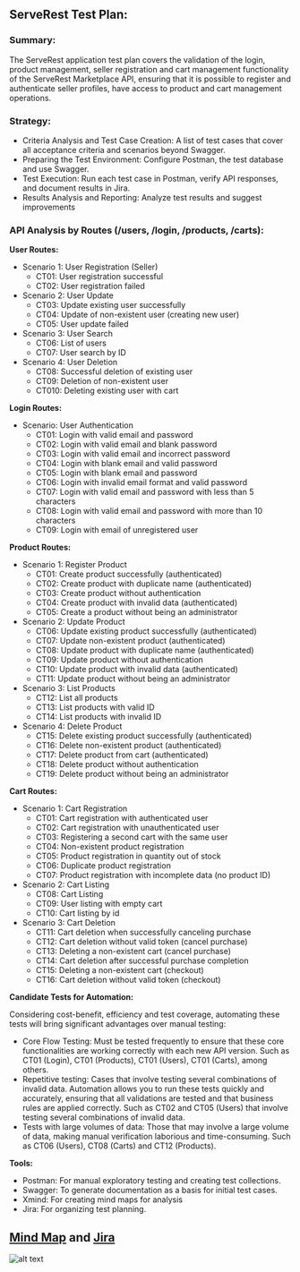 ## ServeRest Test Plan:

### Summary:

The ServeRest application test plan covers the validation of the login, product management, seller registration and cart management functionality of the ServeRest Marketplace API, ensuring that it is possible to register and authenticate seller profiles, have access to product and cart management operations.

### Strategy:

- Criteria Analysis and Test Case Creation: A list of test cases that cover all acceptance criteria and scenarios beyond Swagger.
- Preparing the Test Environment: Configure Postman, the test database and use Swagger.
- Test Execution: Run each test case in Postman, verify API responses, and document results in Jira.
- Results Analysis and Reporting: Analyze test results and suggest improvements

### API Analysis by Routes (/users, /login, /products, /carts):

**User Routes:**

- Scenario 1: User Registration (Seller)
    - CT01: User registration successful
    - CT02: User registration failed
- Scenario 2: User Update
    - CT03: Update existing user successfully
    - CT04: Update of non-existent user (creating new user)
    - CT05: User update failed
- Scenario 3: User Search
    - CT06: List of users
    - CT07: User search by ID
- Scenario 4: User Deletion
    - CT08: Successful deletion of existing user
    - CT09: Deletion of non-existent user
    - CT010: Deleting existing user with cart

**Login Routes:**

- Scenario: User Authentication
    - CT01: Login with valid email and password
    - CT02: Login with valid email and blank password
    - CT03: Login with valid email and incorrect password
    - CT04: Login with blank email and valid password
    - CT05: Login with blank email and password
    - CT06: Login with invalid email format and valid password
    - CT07: Login with valid email and password with less than 5 characters
    - CT08: Login with valid email and password with more than 10 characters
    - CT09: Login with email of unregistered user

**Product Routes:**

- Scenario 1: Register Product
    - CT01: Create product successfully (authenticated)
    - CT02: Create product with duplicate name (authenticated)
    - CT03: Create product without authentication
    - CT04: Create product with invalid data (authenticated)
    - CT05: Create a product without being an administrator
- Scenario 2: Update Product
    - CT06: Update existing product successfully (authenticated)
    - CT07: Update non-existent product (authenticated)
    - CT08: Update product with duplicate name (authenticated)
    - CT09: Update product without authentication
    - CT10: Update product with invalid data (authenticated)
    - CT11: Update product without being an administrator
- Scenario 3: List Products
    - CT12: List all products
    - CT13: List products with valid ID
    - CT14: List products with invalid ID
- Scenario 4: Delete Product
    - CT15: Delete existing product successfully (authenticated)
    - CT16: Delete non-existent product (authenticated)
    - CT17: Delete product from cart (authenticated)
    - CT18: Delete product without authentication
    - CT19: Delete product without being an administrator

**Cart Routes:**

- Scenario 1: Cart Registration
    - CT01: Cart registration with authenticated user
    - CT02: Cart registration with unauthenticated user
    - CT03: Registering a second cart with the same user
    - CT04: Non-existent product registration
    - CT05: Product registration in quantity out of stock
    - CT06: Duplicate product registration
    - CT07: Product registration with incomplete data (no product ID)
- Scenario 2: Cart Listing
    - CT08: Cart Listing
    - CT09: User listing with empty cart
    - CT10: Cart listing by id
- Scenario 3: Cart Deletion
    - CT11: Cart deletion when successfully canceling purchase
    - CT12: Cart deletion without valid token (cancel purchase)
    - CT13: Deleting a non-existent cart (cancel purchase)
    - CT14: Cart deletion after successful purchase completion
    - CT15: Deleting a non-existent cart (checkout)
    - CT16: Cart deletion without valid token (checkout)

**Candidate Tests for Automation:**

Considering cost-benefit, efficiency and test coverage, automating these tests will bring significant advantages over manual testing:

- Core Flow Testing: Must be tested frequently to ensure that these core functionalities are working correctly with each new API version. Such as CT01 (Login), CT01 (Products), CT01 (Users), CT01 (Carts), among others.
- Repetitive testing: Cases that involve testing several combinations of invalid data. Automation allows you to run these tests quickly and accurately, ensuring that all validations are tested and that business rules are applied correctly. Such as CT02 and CT05 (Users) that involve testing several combinations of invalid data.
- Tests with large volumes of data: Those that may involve a large volume of data, making manual verification laborious and time-consuming. Such as CT06 (Users), CT08 (Carts) and CT12 (Products).

**Tools:**

- Postman: For manual exploratory testing and creating test collections.
- Swagger: To generate documentation as a basis for initial test cases.
- Xmind: For creating mind maps for analysis
- Jira: For organizing test planning.

## [Mind Map](ServerRest.xmind) and [Jira](https://victoriavalicelle.atlassian.net/jira/software/projects/SCRUM/boards/1)

![alt text](image.png)
